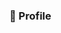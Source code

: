 ### 📎 Profile

<!--
**kalsel1295/kalsel1295** is a ✨ _special_ ✨ repository because its `README.md` (this file) appears on your GitHub profile.

Here are some ideas to get you started:
- Hello Everyone
- 👨‍🏫 Teacher: AgusPedhot
- 👬 Friend: The Blast Drago
- 💿 Server: Syneck Network
- 📄 Media Social: 
- × Ig: @Syneck
- x Discord: Sapep
- x Bing: NOPE
-->
